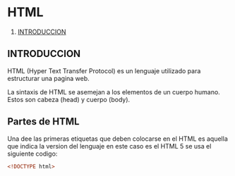 # HTML
1. [INTRODUCCION](#introduccion)

## INTRODUCCION 

HTML (Hyper Text Transfer Protocol) es un lenguaje 
utilizado para estructurar una pagina web.

La sintaxis de HTML se asemejan
 a los elementos de un cuerpo humano.
 Estos son cabeza (head) y cuerpo (body).

 ## Partes de HTML

Una dee las primeras etiquetas que deben colocarse 
en el HTML es aquella que indica la version del lenguaje
en este caso es el HTML 5 se usa el siguiente codigo:

```html
<!DOCTYPE html>
 ```